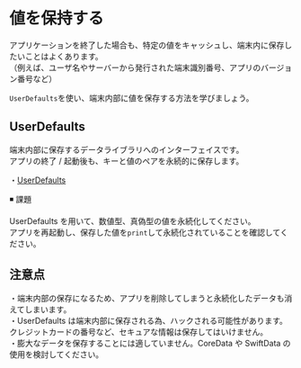 # 値を保持する

アプリケーションを終了した場合も、特定の値をキャッシュし、端末内に保存したいことはよくあります。  
（例えば、ユーザ名やサーバーから発行された端末識別番号、アプリのバージョン番号など）

`UserDefaults`を使い、端末内部に値を保存する方法を学びましょう。

## UserDefaults

端末内部に保存するデータライブラリへのインターフェイスです。  
アプリの終了 / 起動後も、キーと値のペアを永続的に保存します。

・[UserDefaults](https://developer.apple.com/documentation/foundation/userdefaults)

◾️ 課題

UserDefaults を用いて、数値型、真偽型の値を永続化してください。  
アプリを再起動し、保存した値を`print`して永続化されていることを確認してください。

## 注意点

・端末内部の保存になるため、アプリを削除してしまうと永続化したデータも消えてしまいます。  
・UserDefaults は端末内部に保存される為、ハックされる可能性があります。クレジットカードの番号など、セキュアな情報は保存してはいけません。  
・膨大なデータを保存することには適していません。CoreData や SwiftData の使用を検討してください。
